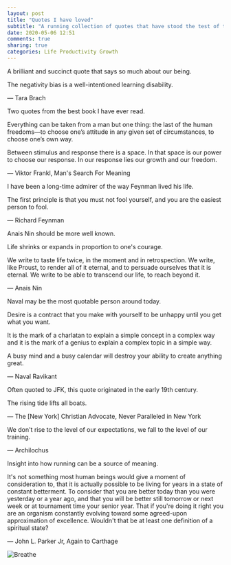 ```yaml
---
layout: post
title: "Quotes I have loved"
subtitle: "A running collection of quotes that have stood the test of time."
date: 2020-05-06 12:51
comments: true
sharing: true
categories: Life Productivity Growth
---
```


A brilliant and succinct quote that says so much about our being.

The negativity bias is a well-intentioned learning disability.

— Tara Brach

Two quotes from the best book I have ever read.

Everything can be taken from a man but one thing: the last of the human freedoms—to choose one’s attitude in any given set of circumstances, to choose one’s own way.

Between stimulus and response there is a space. In that space is our power to choose our response. In our response lies our growth and our freedom.

— Viktor Frankl, Man's Search For Meaning

I have been a long-time admirer of the way Feynman lived his life.

The first principle is that you must not fool yourself, and you are the easiest person to fool.

— Richard Feynman

Anais Nin should be more well known.

Life shrinks or expands in proportion to one's courage.

We write to taste life twice, in the moment and in retrospection. We write, like Proust, to render all of it eternal, and to persuade ourselves that it is eternal. We write to be able to transcend our life, to reach beyond it.

— Anais Nin

Naval may be the most quotable person around today.

<!-- more -->

Desire is a contract that you make with yourself to be unhappy until you get what you want.

It is the mark of a charlatan to explain a simple concept in a complex way and it is the mark of a genius to explain a complex topic in a simple way.

A busy mind and a busy calendar will destroy your ability to create anything great.

— Naval Ravikant

Often quoted to JFK, this quote originated in the early 19th century.

The rising tide lifts all boats.

— The [New York] Christian Advocate, Never Paralleled in New York

We don't rise to the level of our expectations, we fall to the level of our training.

— Archilochus

Insight into how running can be a source of meaning.

It's not something most human beings would give a moment of consideration to, that it is actually possible to be living for years in a state of constant betterment. To consider that you are better today than you were yesterday or a year ago, and that you will be better still tomorrow or next week or at tournament time your senior year. That if you're doing it right you are an organism constantly evolving toward some agreed-upon approximation of excellence. Wouldn't that be at least one definition of a spiritual state?

— John L. Parker Jr, Again to Carthage


![Breathe](/images/just_breathe.jpg "Breathe")

